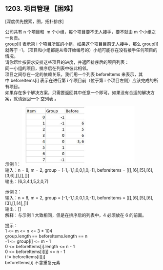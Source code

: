 ## 1203. 项目管理 【困难】      
[深度优先搜索，图，拓扑排序]       

公司共有 n 个项目和  m 个小组，每个项目要不无人接手，要不就由 m 个小组之一负责。     
group[i] 表示第 i 个项目所属的小组，如果这个项目目前无人接手，那么 group[i] 就等于 -1。（项目和小组都是从零开始编号的）小组可能存在没有接手任何项目的情况。       
请你帮忙按要求安排这些项目的进度，并返回排序后的项目列表：        
同一小组的项目，排序后在列表中彼此相邻。      
项目之间存在一定的依赖关系，我们用一个列表 beforeItems 来表示，其中 beforeItems[i] 表示在进行第 i 个项目前（位于第 i 个项目左侧）应该完成的所有项目。     
如果存在多个解决方案，只需要返回其中任意一个即可。如果没有合适的解决方案，就请返回一个 空列表 。        

示例 1：
![EX1](https://github.com/zhou-1/Algorithm/blob/master/LeetCodeReview/oneLCperDay/2021-01/imgs/LC1203.JPG)     
输入：n = 8, m = 2, group = [-1,-1,1,0,0,1,0,-1], beforeItems = [[],[6],[5],[6],[3,6],[],[],[]]      
输出：[6,3,4,1,5,2,0,7]     

示例 2：      
输入：n = 8, m = 2, group = [-1,-1,1,0,0,1,0,-1], beforeItems = [[],[6],[5],[6],[3],[],[4],[]]    
输出：[]     
解释：与示例 1 大致相同，但是在排序后的列表中，4 必须放在 6 的前面。     

提示：      
1 <= m <= n <= 3 * 104    
group.length == beforeItems.length == n    
-1 <= group[i] <= m - 1    
0 <= beforeItems[i].length <= n - 1    
0 <= beforeItems[i][j] <= n - 1    
i != beforeItems[i][j]    
beforeItems[i] 不含重复元素      



